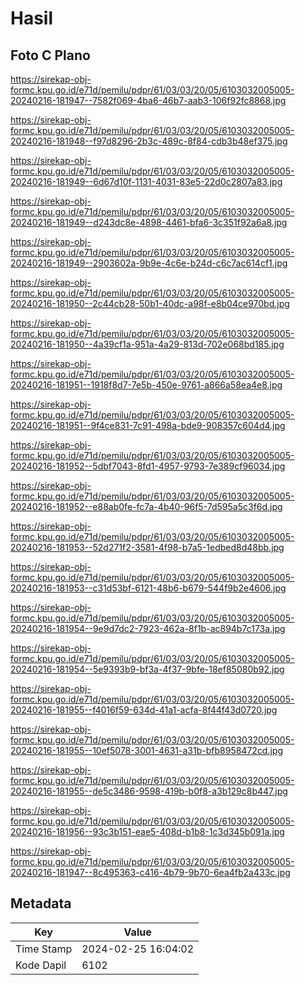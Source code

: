 # Hasil

## Foto C Plano

https://sirekap-obj-formc.kpu.go.id/e71d/pemilu/pdpr/61/03/03/20/05/6103032005005-20240216-181947--7582f069-4ba6-46b7-aab3-106f92fc8868.jpg

https://sirekap-obj-formc.kpu.go.id/e71d/pemilu/pdpr/61/03/03/20/05/6103032005005-20240216-181948--f97d8296-2b3c-489c-8f84-cdb3b48ef375.jpg

https://sirekap-obj-formc.kpu.go.id/e71d/pemilu/pdpr/61/03/03/20/05/6103032005005-20240216-181949--6d67d10f-1131-4031-83e5-22d0c2807a83.jpg

https://sirekap-obj-formc.kpu.go.id/e71d/pemilu/pdpr/61/03/03/20/05/6103032005005-20240216-181949--d243dc8e-4898-4461-bfa6-3c351f92a6a8.jpg

https://sirekap-obj-formc.kpu.go.id/e71d/pemilu/pdpr/61/03/03/20/05/6103032005005-20240216-181949--2903602a-9b9e-4c6e-b24d-c6c7ac614cf1.jpg

https://sirekap-obj-formc.kpu.go.id/e71d/pemilu/pdpr/61/03/03/20/05/6103032005005-20240216-181950--2c44cb28-50b1-40dc-a98f-e8b04ce970bd.jpg

https://sirekap-obj-formc.kpu.go.id/e71d/pemilu/pdpr/61/03/03/20/05/6103032005005-20240216-181950--4a39cf1a-951a-4a29-813d-702e068bd185.jpg

https://sirekap-obj-formc.kpu.go.id/e71d/pemilu/pdpr/61/03/03/20/05/6103032005005-20240216-181951--1918f8d7-7e5b-450e-9761-a866a58ea4e8.jpg

https://sirekap-obj-formc.kpu.go.id/e71d/pemilu/pdpr/61/03/03/20/05/6103032005005-20240216-181951--9f4ce831-7c91-498a-bde9-908357c604d4.jpg

https://sirekap-obj-formc.kpu.go.id/e71d/pemilu/pdpr/61/03/03/20/05/6103032005005-20240216-181952--5dbf7043-8fd1-4957-9793-7e389cf96034.jpg

https://sirekap-obj-formc.kpu.go.id/e71d/pemilu/pdpr/61/03/03/20/05/6103032005005-20240216-181952--e88ab0fe-fc7a-4b40-96f5-7d595a5c3f6d.jpg

https://sirekap-obj-formc.kpu.go.id/e71d/pemilu/pdpr/61/03/03/20/05/6103032005005-20240216-181953--52d271f2-3581-4f98-b7a5-1edbed8d48bb.jpg

https://sirekap-obj-formc.kpu.go.id/e71d/pemilu/pdpr/61/03/03/20/05/6103032005005-20240216-181953--c31d53bf-6121-48b6-b679-544f9b2e4606.jpg

https://sirekap-obj-formc.kpu.go.id/e71d/pemilu/pdpr/61/03/03/20/05/6103032005005-20240216-181954--9e9d7dc2-7923-462a-8f1b-ac894b7c173a.jpg

https://sirekap-obj-formc.kpu.go.id/e71d/pemilu/pdpr/61/03/03/20/05/6103032005005-20240216-181954--5e9393b9-bf3a-4f37-9bfe-18ef85080b92.jpg

https://sirekap-obj-formc.kpu.go.id/e71d/pemilu/pdpr/61/03/03/20/05/6103032005005-20240216-181955--f4016f59-634d-41a1-acfa-8f44f43d0720.jpg

https://sirekap-obj-formc.kpu.go.id/e71d/pemilu/pdpr/61/03/03/20/05/6103032005005-20240216-181955--10ef5078-3001-4631-a31b-bfb8958472cd.jpg

https://sirekap-obj-formc.kpu.go.id/e71d/pemilu/pdpr/61/03/03/20/05/6103032005005-20240216-181955--de5c3486-9598-419b-b0f8-a3b129c8b447.jpg

https://sirekap-obj-formc.kpu.go.id/e71d/pemilu/pdpr/61/03/03/20/05/6103032005005-20240216-181956--93c3b151-eae5-408d-b1b8-1c3d345b091a.jpg

https://sirekap-obj-formc.kpu.go.id/e71d/pemilu/pdpr/61/03/03/20/05/6103032005005-20240216-181947--8c495363-c416-4b79-9b70-6ea4fb2a433c.jpg


## Metadata

| Key        | Value               |
| ---------- | ------------------- |
| Time Stamp | 2024-02-25 16:04:02 |
| Kode Dapil | 6102                |



